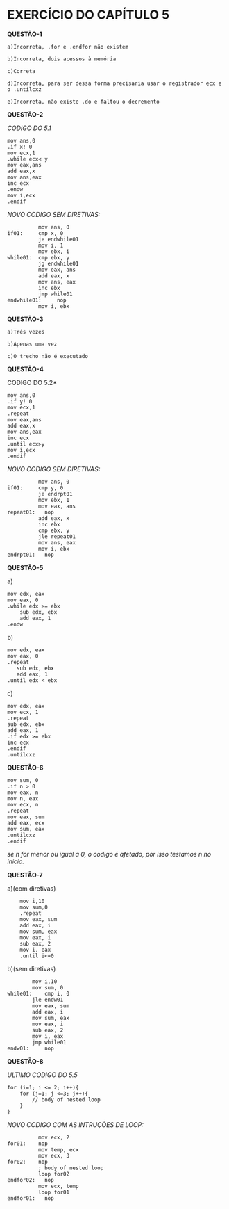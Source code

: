 # EXERCÍCIO DO CAPÍTULO 5

**QUESTÃO-1**

	a)Incorreta, .for e .endfor não existem

	b)Incorreta, dois acessos à memória

	c)Correta

	d)Incorreta, para ser dessa forma precisaria usar o registrador ecx e o .untilcxz

	e)Incorreta, não existe .do e faltou o decremento


**QUESTÃO-2**

*CODIGO DO 5.1*

    mov ans,0
    .if x! 0
    mov ecx,1
    .while ecx< y
    mov eax,ans
    add eax,x
    mov ans,eax
    inc ecx
    .endw
    mov i,ecx
    .endif
    
 *NOVO CODIGO SEM DIRETIVAS:*
 
              mov ans, 0
    if01:	  cmp x, 0
              je endwhile01
              mov i, 1
              mov ebx, i
    while01:  cmp ebx, y
              jg endwhile01
              mov eax, ans
              add eax, x
              mov ans, eax
              inc ebx
              jmp while01
    endwhile01: 	nop
              mov i, ebx
              
**QUESTÃO-3**

	a)Três vezes

	b)Apenas uma vez

	c)O trecho não é executado



**QUESTÃO-4**

CODIGO DO 5.2*

    mov ans,0
    .if y! 0
    mov ecx,1
    .repeat
    mov eax,ans
    add eax,x
    mov ans,eax
    inc ecx
    .until ecx>y
    mov i,ecx
    .endif
    
 *NOVO CODIGO SEM DIRETIVAS:*
 
              mov ans, 0
    if01:	  cmp y, 0
              je endrpt01
              mov ebx, 1
              mov eax, ans
    repeat01:	nop
              add eax, x
              inc ebx
              cmp ebx, y
              jle repeat01
              mov ans, eax
              mov i, ebx
    endrpt01:	nop
		
**QUESTÃO-5**

a)

	mov edx, eax
	mov eax, 0
	.while edx >= ebx
	    sub edx, ebx
	    add eax, 1
	.endw

b)

	mov edx, eax
	mov eax, 0
	.repeat
	   sub edx, ebx
	   add eax, 1
	.until edx < ebx

c)

	mov edx, eax
	mov ecx, 1
	.repeat
	sub edx, ebx
	add eax, 1
	.if edx >= ebx
	inc ecx
	.endif
	.untilcxz


**QUESTÃO-6**

    mov sum, 0
    .if n > 0
    mov eax, n
    mov n, eax
    mov ecx, n
    .repeat
    mov eax, sum
    add eax, ecx
    mov sum, eax
    .untilcxz
    .endif
    
 *se n for menor ou igual a 0, o codigo é afetado, por isso testamos n no inicio.*
 
 
 **QUESTÃO-7**
 
 a)(com diretivas)

		mov i,10
		mov sum,0
		.repeat
		mov eax, sum
		add eax, i
		mov sum, eax
		mov eax, i
		sub eax, 2
		mov i, eax
		.until i<=0

b)(sem diretivas)

			mov i,10
			mov sum, 0
	while01:	cmp i, 0
			jle endw01
			mov eax, sum
			add eax, i
			mov sum, eax
			mov eax, i
			sub eax, 2
			mov i, eax
			jmp while01
	endw01:		nop
 
 
 **QUESTÃO-8**
 
 
*ULTIMO CODIGO DO 5.5*

    for (i=1; i <= 2; i++){
        for (j=1; j <=3; j++){
            // body of nested loop
        }
    }
    
 *NOVO CODIGO COM AS INTRUÇÕES DE LOOP:*
 
              mov ecx, 2
    for01:    nop
              mov temp, ecx
              mov ecx, 3
    for02:    nop
              ; body of nested loop
              loop for02
    endfor02:	nop
              mov ecx, temp
              loop for01
    endfor01:	nop
		


              
